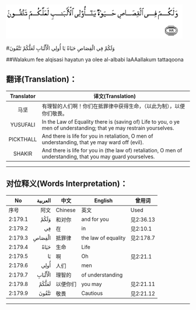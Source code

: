 ![002:179](images/002_179.gif)

#وَلَكُمْ فِي الْقِصَاصِ حَيَاةٌ يَا أُولِي الْأَلْبَابِ لَعَلَّكُمْ تَتَّقُونَ 

##Walakum fee alqisasi hayatun ya olee al-albabi laAAallakum tattaqoona 

## 翻译(Translation)：

| Translator | 译文(Translation)                                            |
| :--------: | ------------------------------------------------------------ |
|    马坚    | 有理智的人们啊！你们在抵罪律中获得生命，（以此为制），以便你们敬畏。 |
|  YUSUFALI  | In the Law of Equality there is (saving of) Life to you, o ye men of understanding; that ye may restrain yourselves. |
| PICKTHALL  | And there is life for you in retaliation, O men of understanding, that ye may ward off (evil). |
|   SHAKIR   | And there is life for you in (the law of) retaliation, O men of understanding, that you may guard yourselves. |

---

## 对位释义(Words Interpretation)：

| No   | العربية | 中文    | English | 曾用词 |
| ---- | ------: | ------- | ------- | ------ |
| 序号 |    阿文 | Chinese | 英文    | Used   |
| 2:179.1 | وَلَكُمْ    | 和对你   | and for you         | 见2:36.13 |
| 2:179.2 | فِي      | 在       | in                  | 见2:10.1  |
| 2:179.3 | الْقِصَاصِ  | 抵罪律   | the law of equality | 见2:178.7 |
| 2:179.4 | حَيَاةٌ    | 生命     | Life                |           |
| 2:179.5 | يَا      | 啊       | Oh                  | 见2:21.1  |
| 2:179.6 | أُولِي    | 人们     | men                 |           |
| 2:179.7 | الْأَلْبَابِ | 理智的   | of understanding    |           |
| 2:179.8 | لَعَلَّكُمْ   | 以便你们 | you may             | 见2:21.11 |
| 2:179.9 | تَتَّقُونَ   | 敬畏     | Cautious            | 见2:21.12 |

---
